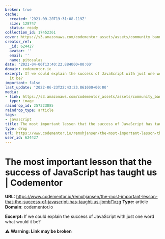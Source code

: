 ```yaml
---
broken: true
cache:
  created: '2021-09-20T19:31:08.119Z'
  size: 128747
  status: ready
collection_id: 17452361
cover: https://s3.amazonaws.com/codementor_assets/assets/community_banner.png
creator_ref:
  _id: 624427
  avatar: ''
  email: ''
  name: pitosalas
date: '2021-04-06T13:40:22.884000+00:00'
domain: codementor.io
excerpt: If we could explain the success of JavaScript with just one word what would
  it be?
important: false
last_update: '2022-06-23T22:43:23.861000+00:00'
media:
- link: https://s3.amazonaws.com/codementor_assets/assets/community_banner.png
  type: image
raindrop_id: 257323885
raindrop_type: article
tags:
- javascript
title: The most important lesson that the success of JavaScript has taught us | Codementor
type: drop
url: https://www.codementor.io/remohjansen/the-most-important-lesson-that-the-success-of-javascript-has-taught-us-jbmbf1vzg
user_id: 624427
---
```


# The most important lesson that the success of JavaScript has taught us | Codementor

**URL:** https://www.codementor.io/remohjansen/the-most-important-lesson-that-the-success-of-javascript-has-taught-us-jbmbf1vzg
**Type:** article
**Domain:** codementor.io

**Excerpt:** If we could explain the success of JavaScript with just one word what would it be?

⚠️ **Warning: Link may be broken**
